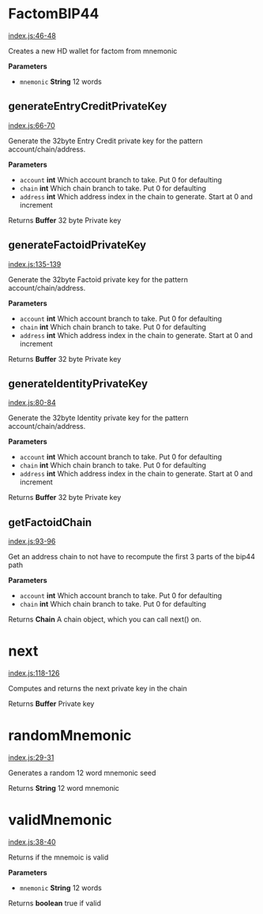 # FactomBIP44

[index.js:46-48](https://github.com/MyFactomWallet/factombip44/blob/e87408dd8f99cd99349895941b3297a4752d00e6/index.js#L46-L48 "Source code on GitHub")

Creates a new HD wallet for factom from mnemonic

**Parameters**

-   `mnemonic` **String** 12 words

## generateEntryCreditPrivateKey

[index.js:66-70](https://github.com/MyFactomWallet/factombip44/blob/e87408dd8f99cd99349895941b3297a4752d00e6/index.js#L66-L70 "Source code on GitHub")

Generate the 32byte Entry Credit private key for the pattern account/chain/address.

**Parameters**

-   `account` **int** Which account branch to take. Put 0 for defaulting
-   `chain` **int** Which chain branch to take. Put 0 for defaulting
-   `address` **int** Which address index in the chain to generate. Start at 0 and increment

Returns **Buffer** 32 byte Private key

## generateFactoidPrivateKey

[index.js:135-139](https://github.com/MyFactomWallet/factombip44/blob/e87408dd8f99cd99349895941b3297a4752d00e6/index.js#L135-L139 "Source code on GitHub")

Generate the 32byte Factoid private key for the pattern account/chain/address.

**Parameters**

-   `account` **int** Which account branch to take. Put 0 for defaulting
-   `chain` **int** Which chain branch to take. Put 0 for defaulting
-   `address` **int** Which address index in the chain to generate. Start at 0 and increment

Returns **Buffer** 32 byte Private key

## generateIdentityPrivateKey

[index.js:80-84](https://github.com/MyFactomWallet/factombip44/blob/e87408dd8f99cd99349895941b3297a4752d00e6/index.js#L80-L84 "Source code on GitHub")

Generate the 32byte Identity private key for the pattern account/chain/address.

**Parameters**

-   `account` **int** Which account branch to take. Put 0 for defaulting
-   `chain` **int** Which chain branch to take. Put 0 for defaulting
-   `address` **int** Which address index in the chain to generate. Start at 0 and increment

Returns **Buffer** 32 byte Private key

## getFactoidChain

[index.js:93-96](https://github.com/MyFactomWallet/factombip44/blob/e87408dd8f99cd99349895941b3297a4752d00e6/index.js#L93-L96 "Source code on GitHub")

Get an address chain to not have to recompute the first 3 parts of the bip44 path

**Parameters**

-   `account` **int** Which account branch to take. Put 0 for defaulting
-   `chain` **int** Which chain branch to take. Put 0 for defaulting

Returns **Chain** A chain object, which you can call next() on.

# next

[index.js:118-126](https://github.com/MyFactomWallet/factombip44/blob/e87408dd8f99cd99349895941b3297a4752d00e6/index.js#L118-L126 "Source code on GitHub")

Computes and returns the next private key in the chain

Returns **Buffer** Private key

# randomMnemonic

[index.js:29-31](https://github.com/MyFactomWallet/factombip44/blob/e87408dd8f99cd99349895941b3297a4752d00e6/index.js#L29-L31 "Source code on GitHub")

Generates a random 12 word mnemonic seed

Returns **String** 12 word mnemonic

# validMnemonic

[index.js:38-40](https://github.com/MyFactomWallet/factombip44/blob/e87408dd8f99cd99349895941b3297a4752d00e6/index.js#L38-L40 "Source code on GitHub")

Returns if the mnemoic is valid

**Parameters**

-   `mnemonic` **String** 12 words

Returns **boolean** true if valid
